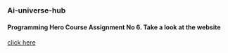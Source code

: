 ### Ai-universe-hub
#### Programming Hero Course Assignment No 6. Take a look at the website
[click here](https://ai-tonmoy-org.netlify.app/)
